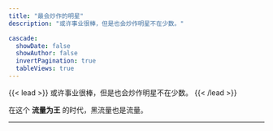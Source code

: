 ```yaml
---
title: "最会炒作的明星"
description: "或许事业很棒，但是也会炒作明星不在少数。"

cascade:
  showDate: false
  showAuthor: false
  invertPagination: true
  tableViews: true
---
```


{{< lead >}}
或许事业很棒，但是也会炒作明星不在少数。
{{< /lead >}}

在这个 **流量为王** 的时代，黑流量也是流量。

---
